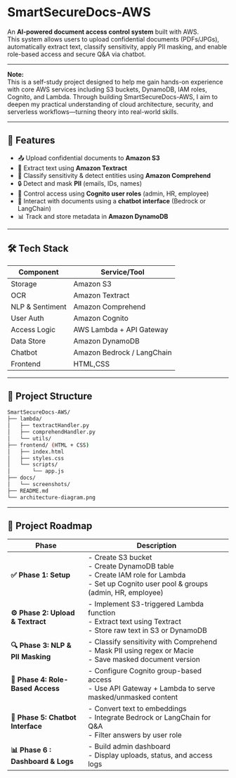 # SmartSecureDocs-AWS

An **AI-powered document access control system** built with AWS.  
This system allows users to upload confidential documents (PDFs/JPGs), automatically extract text, classify sensitivity, apply PII masking, and enable role-based access and secure Q&A via chatbot.

---

**Note:**  
This is a self-study project designed to help me gain hands-on experience with core AWS services including S3 buckets, DynamoDB, IAM roles, Cognito, and Lambda. Through building SmartSecureDocs-AWS, I aim to deepen my practical understanding of cloud architecture, security, and serverless workflows—turning theory into real-world skills.

---

## 🚀 Features

- 📤 Upload confidential documents to **Amazon S3**
- 🧾 Extract text using **Amazon Textract**
- 🧠 Classify sensitivity & detect entities using **Amazon Comprehend**
- 🔒 Detect and mask **PII** (emails, IDs, names)
- 👥 Control access using **Cognito user roles** (admin, HR, employee)
- 💬 Interact with documents using a **chatbot interface** (Bedrock or LangChain)
- 📊 Track and store metadata in **Amazon DynamoDB**

---

## 🛠️ Tech Stack

| Component        | Service/Tool              |
|------------------|---------------------------|
| Storage          | Amazon S3                 |
| OCR              | Amazon Textract           |
| NLP & Sentiment  | Amazon Comprehend         |
| User Auth        | Amazon Cognito            |
| Access Logic     | AWS Lambda + API Gateway  |
| Data Store       | Amazon DynamoDB           |
| Chatbot          | Amazon Bedrock / LangChain|
| Frontend         | HTML,CSS                  |

---

## 📂 Project Structure

```bash
SmartSecureDocs-AWS/
├── lambda/
│   ├── textractHandler.py
│   ├── comprehendHandler.py
│   └── utils/
├── frontend/ (HTML + CSS)
│   ├── index.html
│   ├── styles.css
│   └── scripts/
│       └── app.js
├── docs/
│   └── screenshots/
├── README.md
└── architecture-diagram.png

```

---

## 🧩 Project Roadmap

| Phase | Description |
|-------|-------------|
| **✅ Phase 1: Setup** | - Create S3 bucket<br>- Create DynamoDB table<br>- Create IAM role for Lambda<br>- Set up Cognito user pool & groups (admin, HR, employee) |
| **⚙️ Phase 2: Upload & Textract** | - Implement S3-triggered Lambda function<br>- Extract text using Textract<br>- Store raw text in S3 or DynamoDB |
| **🔍 Phase 3: NLP & PII Masking** | - Classify sensitivity with Comprehend<br>- Mask PII using regex or Macie<br>- Save masked document version |
| **🔐 Phase 4: Role-Based Access** | - Configure Cognito group-based access<br>- Use API Gateway + Lambda to serve masked/unmasked content |
| **🤖 Phase 5: Chatbot Interface** | - Convert text to embeddings<br>- Integrate Bedrock or LangChain for Q&A<br>- Filter answers by user role |
| **📊 Phase 6 : Dashboard & Logs** | - Build  admin dashboard<br>- Display uploads, status, and access logs |

